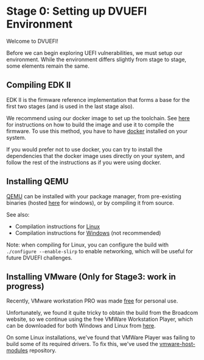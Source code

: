 # Stage 0: Setting up DVUEFI Environment

Welcome to DVUEFI!

Before we can begin exploring UEFI vulnerabilities, we must setup our environment.
While the environment differs slightly from stage to stage, some elements remain the same.

## Compiling EDK II
EDK II is the firmware reference implementation that forms a base for the first two stages (and is used in the last stage also).

We recommend using our docker image to set up the toolchain.
See [here](../../edk2-build-toolchain/README.md) for instructions on how to build the image and use it to compile the firmware.
To use this method, you have to have [docker](https://docs.docker.com/engine/install/) installed on your system.

If you would prefer not to use docker, you can try to install the dependencies that the docker image uses directly on your system, and follow the rest of the instructions as if you were using docker.

## Installing QEMU
[QEMU](https://www.qemu.org/download/) can be installed with your package manager, from pre-existing binaries (hosted [here](https://qemu.weilnetz.de/w64/2024/) for windows), or by compiling it from source.

See also:
- Compilation instructions for [Linux](https://wiki.qemu.org/Hosts/Linux)
- Compilation instructions for [Windows](https://wiki.qemu.org/Hosts/W32) (not recommended)

Note: when compiling for Linux, you can configure the build with `./configure --enable-slirp` to enable networking, which will be useful for future DVUEFI challenges.


## Installing VMware (Only for Stage3: work in progress)
Recently, VMware workstation PRO was made [free](https://blogs.vmware.com/workstation/2024/05/vmware-workstation-pro-now-available-free-for-personal-use.html) for personal use.

Unfortunately, we found it quite tricky to obtain the build from the Broadcom website, so we continue using the free VMWare Workstation Player, which can be downloaded for both Windows and Linux from [here](https://softwareupdate.vmware.com/cds/vmw-desktop/player/17.5.2/23775571/).

On some Linux installations, we've found that VMWare Player was failing to build some of its required drivers.
To fix this, we've used the [vmware-host-modules](https://github.com/nan0desu/vmware-host-modules/wiki) repository.

